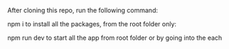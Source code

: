 After cloning this repo, run the following command:

npm i to install all the packages, from the root folder only:

npm run dev to start all the app from root folder or by going into the each 
